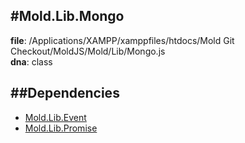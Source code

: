 
#Mold.Lib.Mongo
---------------------------------------

__file__: /Applications/XAMPP/xamppfiles/htdocs/Mold Git Checkout/MoldJS/Mold/Lib/Mongo.js  
__dna__: class  


	






##Dependencies
--------------

* [Mold.Lib.Event](../../Mold/Lib/Event.md) 
* [Mold.Lib.Promise](../../Mold/Lib/Promise.md) 



 

 


 



		
